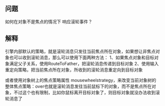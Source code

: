 ## 问题
如何在对象不是焦点的情况下 响应滚轮事件？

## 解释
引擎内部默认的策略，就是滚轮消息只发往当前焦点所在对象，如果想让非焦点对象也可以收到滚轮消息，那么可以使用下面两种方法：
1、如果焦点对象和目标对象满足父子关系，使用RouteToFather，把滚轮消息传递到目标对象
2、使用输入重定向策略，把当前焦点所在对象，所收到的滚轮消息重定向到目标对象

或者使用对象树上的焦点策略属性 mousewheelstrategy，来改变当前对象树的整体焦点策略：<mousewheelstrategy>over</mousewheelstrategy>也就是滚轮消息发往当前鼠标下的对象，而不是焦点所在对象，不过这个也有限制，比如你鼠标离开目标对象了，则目标对象就没办法收到滚轮消息了